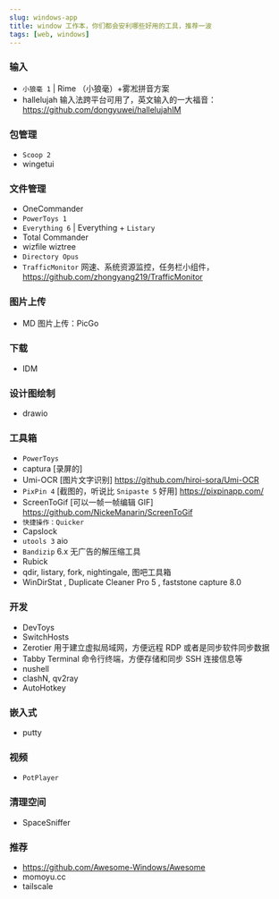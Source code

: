 ```yaml
---
slug: windows-app
title: window 工作本，你们都会安利哪些好用的工具，推荐一波
tags: [web, windows]
---
```


### 输入
* `小狼毫 1` | Rime （小狼毫）+雾凇拼音方案
* hallelujah 输入法跨平台可用了，英文输入的一大福音： https://github.com/dongyuwei/hallelujahIM

### 包管理
* `Scoop 2`
* wingetui

### 文件管理
* OneCommander
* `PowerToys 1`
* `Everything 6` | Everything + `Listary`
* Total Commander
* wizfile wiztree
* `Directory Opus`
* `TrafficMonitor` 网速、系统资源监控，任务栏小组件，https://github.com/zhongyang219/TrafficMonitor


### 图片上传
* MD 图片上传：PicGo

### 下载
* IDM

### 设计图绘制
* drawio

### 工具箱
* `PowerToys`
* captura [录屏的]
* Umi-OCR [图片文字识别] https://github.com/hiroi-sora/Umi-OCR
* `PixPin 4` [截图的，听说比 `Snipaste 5` 好用] https://pixpinapp.com/
* ScreenToGif [可以一帧一帧编辑 GIF] https://github.com/NickeManarin/ScreenToGif
* `快捷操作：Quicker`
* Capslock
* `utools 3` aio
* `Bandizip` 6.x 无广告的解压缩工具
* Rubick
* qdir, listary, fork, nightingale, 图吧工具箱
* WinDirStat , Duplicate Cleaner Pro 5 , faststone capture 8.0

### 开发
* DevToys
* SwitchHosts
* Zerotier 用于建立虚拟局域网，方便远程 RDP 或者是同步软件同步数据
* Tabby Terminal 命令行终端，方便存储和同步 SSH 连接信息等
* nushell
* clashN, qv2ray
*  AutoHotkey

### 嵌入式
* putty

### 视频
* `PotPlayer`

### 清理空间
* SpaceSniffer

### 推荐
* https://github.com/Awesome-Windows/Awesome
* momoyu.cc
* tailscale